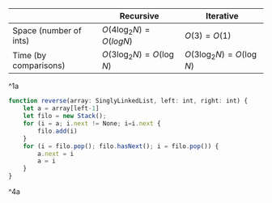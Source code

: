 |                        | Recursive               | Iterative               |
| ---------------------- | ----------------------- | ----------------------- |
| Space (number of ints) | $O(4\log_2N)=O(log N)$  | $O(3)=O(1)$             |
| Time (by comparisons)  | $O(3\log_2N)=O(\log N)$ | $O(3\log_2N)=O(\log N)$ |
^1a

```ts
function reverse(array: SinglyLinkedList, left: int, right: int) {
	let a = array[left-1]
	let filo = new Stack();
	for (i = a; i.next != None; i=i.next {
		filo.add(i)
	}
	for (i = filo.pop(); filo.hasNext(); i = filo.pop()) {
		a.next = i
		a = i
	}
}
```
^4a